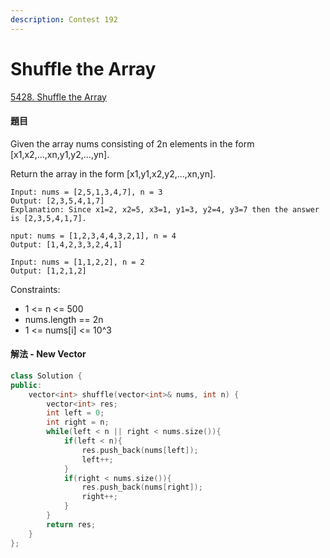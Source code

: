 ```yaml
---
description: Contest 192
---
```


# Shuffle the Array

[5428. Shuffle the Array](https://leetcode.com/problems/shuffle-the-array/)

#### 題目

Given the array nums consisting of 2n elements in the form \[x1,x2,...,xn,y1,y2,...,yn\].

Return the array in the form \[x1,y1,x2,y2,...,xn,yn\].

```text
Input: nums = [2,5,1,3,4,7], n = 3
Output: [2,3,5,4,1,7] 
Explanation: Since x1=2, x2=5, x3=1, y1=3, y2=4, y3=7 then the answer is [2,3,5,4,1,7].
```

```text
nput: nums = [1,2,3,4,4,3,2,1], n = 4
Output: [1,4,2,3,3,2,4,1]
```

```text
Input: nums = [1,1,2,2], n = 2
Output: [1,2,1,2]
```

Constraints:

* 1 &lt;= n &lt;= 500 
* nums.length == 2n 
* 1 &lt;= nums\[i\] &lt;= 10^3

#### 解法 - New Vector

```cpp
class Solution {
public:
    vector<int> shuffle(vector<int>& nums, int n) {
        vector<int> res;
        int left = 0;
        int right = n;
        while(left < n || right < nums.size()){
            if(left < n){
                res.push_back(nums[left]);
                left++;
            }
            if(right < nums.size()){
                res.push_back(nums[right]);
                right++;
            }
        }
        return res;
    }
};
```

